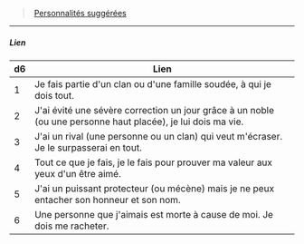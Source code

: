 ﻿---
!PersonalityLinkItem
Table: >+
  |d6|Lien|

  |---|---|

  |1|Je fais partie d'un clan ou d'une famille soudée, <!--br-->à qui je dois tout.|

  |2|J'ai évité une sévère correction un jour grâce à <!--br-->un noble (ou une personne haut placée), je lui <!--br-->dois ma vie.|

  |3|J'ai un rival (une personne ou un clan) qui veut <!--br-->m'écraser. Je le surpasserai en tout.|

  |4|Tout ce que je fais, je le fais pour prouver ma <!--br-->valeur aux yeux d'un être aimé.|

  |5|J'ai un puissant protecteur (ou mécène) mais je <!--br-->ne peux entacher son honneur et son nom.|

  |6|Une personne que j'aimais est morte à cause de <!--br-->moi. Je dois me racheter.|

Id: background_itinerant_hd.md#lien
ParentLink: background_itinerant_hd.md#personnalités-suggérées
Name: Lien
ParentName: Personnalités suggérées
NameLevel: 5
Attributes: {}
---
> [Personnalités suggérées](hd_background_itinerant_personnalites_suggerees.md)

---

##### Lien

|d6|Lien|
|---|---|
|1|Je fais partie d'un clan ou d'une famille soudée, à qui je dois tout.|
|2|J'ai évité une sévère correction un jour grâce à un noble (ou une personne haut placée), je lui dois ma vie.|
|3|J'ai un rival (une personne ou un clan) qui veut m'écraser. Je le surpasserai en tout.|
|4|Tout ce que je fais, je le fais pour prouver ma valeur aux yeux d'un être aimé.|
|5|J'ai un puissant protecteur (ou mécène) mais je ne peux entacher son honneur et son nom.|
|6|Une personne que j'aimais est morte à cause de moi. Je dois me racheter.|

